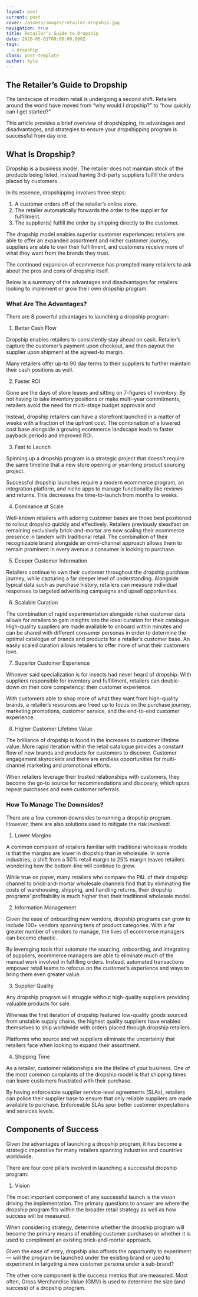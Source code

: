 ```yaml
---
layout: post
current: post
cover: /assets/images/retailer-dropship.jpg
navigation: true
title: Retailer's Guide to Dropship
date: 2020-05-01T09:00:00.000Z
tags:
  - dropship
class: post-template
author: kyle
---
```

## The Retailer’s Guide to Dropship

The landscape of modern retail is undergoing a second shift. Retailers around the world have moved from “why would I dropship?” to “how quickly can I get started?”

This article provides a brief overview of dropshipping, its advantages and disadvantages, and strategies to ensure your dropshipping program is successful from day one. 


## What Is Dropship?

Dropship is a business model. The retailer does not maintain stock of the products being listed, instead having 3rd-party suppliers fulfill the orders placed by customers. 

In its essence, dropshipping involves three steps: 



1. A customer orders off of the retailer’s online store. 
2. The retailer automatically forwards the order to the supplier for fulfillment. 
3. The supplier(s) fulfill the order by shipping directly to the customer. 

The dropship model enables superior customer experiences: retailers are able to offer an expanded assortment and richer customer journey, suppliers are able to own their fulfillment, and customers receive more of what they want from the brands they trust.  

The continued expansion of ecommerce has prompted many retailers to ask about the pros and cons of dropship itself. 

Below is a summary of the advantages and disadvantages for retailers looking to implement or grow their own dropship program. 


### What Are The Advantages?

There are 8 powerful advantages to launching a dropship program: 



1. Better Cash Flow

Dropship enables retailers to consistently stay ahead on cash. Retailer’s capture the customer’s payment upon checkout, and then payout the supplier upon shipment at the agreed-to margin.

Many retailers offer up-to 90 day terms to their suppliers to further maintain their cash positions as well. 



2. Faster ROI

Gone are the days of store leases and sitting on 7-figures of inventory. By not having to take inventory positions or make multi-year commitments, retailers avoid the need for multi-stage budget approvals and 

Instead, dropship retailers can have a storefront launched in a matter of weeks with a fraction of the upfront cost. The combination of a lowered cost base alongside a growing ecommerce landscape leads to faster payback periods and improved ROI. 



3. Fast to Launch

Spinning up a dropship program is a strategic project that doesn’t require the same timeline that a new store opening or year-long product sourcing project. 

Successful dropship launches require a modern ecommerce program, an integration platform, and niche apps to manage functionality like reviews and returns. This decreases the time-to-launch from months to weeks. 



4. Dominance at Scale

Well-known retailers with adoring customer bases are those best positioned to rollout dropship quickly and effectively. Retailers previously steadfast on remaining exclusively brick-and-mortar are now scaling their ecommerce presence in tandem with traditional retail. The combination of their recognizable brand alongside an omni-channel approach allows them to remain prominent in every avenue a consumer is looking to purchase. 



5. Deeper Customer Information

Retailers continue to own their customer throughout the dropship purchase journey, while capturing a far deeper level of understanding. Alongside typical data such as purchase history, retailers can measure individual responses to targeted advertising campaigns and upsell opportunities.



6. Scalable Curation 

The combination of rapid experimentation alongside richer customer data allows for retailers to gain insights into the ideal curation for their catalogue. High-quality suppliers are made available to onboard within minutes and can be shared with different consumer personas in order to determine the optimal catalogue of brands and products for a retailer’s customer base. An easily scaled curation allows retailers to offer more of what their customers love.



7. Superior Customer Experience

Whoever said specialization is for insects had never heard of dropship. With suppliers responsible for inventory and fulfillment, retailers can double-down on their core competency: their customer experience. 

With customers able to shop more of what they want from high-quality brands, a retailer’s resources are freed up to focus on the purchase journey, marketing promotions, customer service, and the end-to-end customer experience.



8. Higher Customer Lifetime Value

The brilliance of dropship is found in the increases to customer lifetime value. More rapid iteration within the retail catalogue provides a constant flow of new brands and products for customers to discover. Customer engagement skyrockets and there are endless opportunities for multi-channel marketing and promotional efforts. 

When retailers leverage their trusted relationships with customers, they become the go-to source for recommendations and discovery, which spurs repeat purchases and even customer referrals. 


### How To Manage The Downsides?

There are a few common downsides to running a dropship program. However, there are also solutions used to mitigate the risk involved:



1. Lower Margins

A common complaint of retailers familiar with traditional wholesale models is that the margins are lower in dropship than in wholesale. In some industries, a shift from a 50% retail margin to 25% margin leaves retailers wondering how the bottom-line will continue to grow.

While true on paper, many retailers who compare the P&L of their dropship channel to brick-and-mortar wholesale channels find that by eliminating the costs of warehousing, shipping, and handling returns, their dropship programs’ profitability is much higher than their traditional wholesale model. 



2. Information Management 

Given the ease of onboarding new vendors, dropship programs can grow to include 100+ vendors spanning tens of product categories. With a far greater number of vendors to manage, the lives of ecommerce managers can become chaotic. 

By leveraging tools that automate the sourcing, onboarding, and integrating of suppliers, ecommerce managers are able to eliminate much of the manual work involved in fulfilling orders. Instead, automated transactions empower retail teams to refocus on the customer’s experience and ways to bring them even greater value. 



3. Supplier Quality

Any dropship program will struggle without high-quality suppliers providing valuable products for sale. 

Whereas the first iteration of dropship featured low-quality goods sourced from unstable supply chains, the highest quality suppliers have enabled themselves to ship worldwide with orders placed through dropship retailers.

Platforms who source and vet suppliers eliminate the uncertainty that retailers face when looking to expand their assortment. 



4. Shipping Time

As a retailer, customer relationships are the lifeline of your business. One of the most common complaints of the dropship model is that shipping times can leave customers frustrated with their purchase. 

By having enforceable supplier service-level agreements (SLAs), retailers can police their supplier base to ensure that only reliable suppliers are made available to purchase. Enforceable SLAs spur better customer expectations and services levels. 


## Components of Success

Given the advantages of launching a dropship program, it has become a strategic imperative for many retailers spanning industries and countries worldwide. 

There are four core pillars involved in launching a successful dropship program: 



1. Vision

The most important component of any successful launch is the vision driving the implementation. The primary questions to answer are where the dropship program fits within the broader retail strategy as well as how success will be measured. 

When considering strategy, determine whether the dropship program will become the primary means of enabling customer purchases or whether it is used to compliment an existing brick-and-mortar approach. 

Given the ease of entry, dropship also affords the opportunity to experiment — will the program be launched under the existing brand or used to experiment in targeting a new customer persona under a sub-brand? 

The other core component is the success metrics that are measured. Most often, Gross Merchandise Value (GMV) is used to determine the size (and success) of a dropship program.
